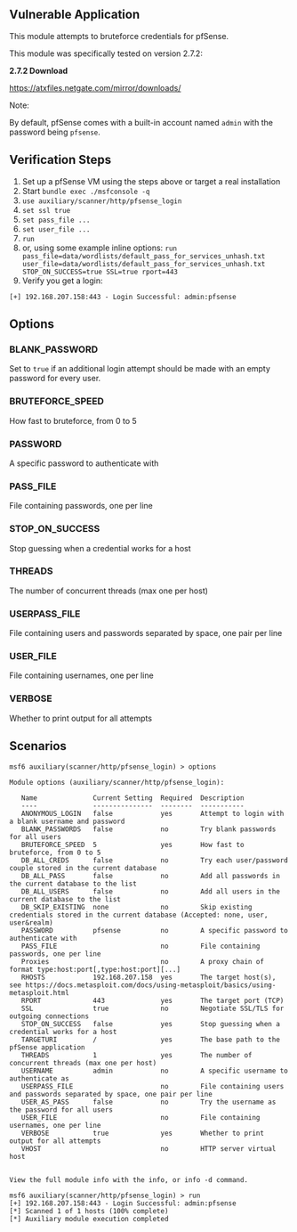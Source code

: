 ## Vulnerable Application

This module attempts to bruteforce credentials for pfSense.

This module was specifically tested on version 2.7.2:

**2.7.2 Download**

https://atxfiles.netgate.com/mirror/downloads/

Note:

By default, pfSense comes with a built-in account named ```admin``` with the password being ```pfsense```.

## Verification Steps

1. Set up a pfSense VM using the steps above or target a real installation
1. Start `bundle exec ./msfconsole -q`
1. `use auxiliary/scanner/http/pfsense_login`
1. `set ssl true`
1. `set pass_file ...`
1. `set user_file ...`
1. `run`
1. or, using some example inline options: `run pass_file=data/wordlists/default_pass_for_services_unhash.txt user_file=data/wordlists/default_pass_for_services_unhash.txt STOP_ON_SUCCESS=true SSL=true rport=443`
1. Verify you get a login:
```
[+] 192.168.207.158:443 - Login Successful: admin:pfsense
```

## Options

### BLANK_PASSWORD

Set to `true` if an additional login attempt should be made with an empty password for every user.

### BRUTEFORCE_SPEED

How fast to bruteforce, from 0 to 5

### PASSWORD

A specific password to authenticate with

### PASS_FILE

File containing passwords, one per line

### STOP_ON_SUCCESS

Stop guessing when a credential works for a host

### THREADS

The number of concurrent threads (max one per host)

### USERPASS_FILE

File containing users and passwords separated by space, one pair per line

### USER_FILE

File containing usernames, one per line

### VERBOSE

Whether to print output for all attempts

## Scenarios
```
msf6 auxiliary(scanner/http/pfsense_login) > options

Module options (auxiliary/scanner/http/pfsense_login):

   Name              Current Setting  Required  Description
   ----              ---------------  --------  -----------
   ANONYMOUS_LOGIN   false            yes       Attempt to login with a blank username and password
   BLANK_PASSWORDS   false            no        Try blank passwords for all users
   BRUTEFORCE_SPEED  5                yes       How fast to bruteforce, from 0 to 5
   DB_ALL_CREDS      false            no        Try each user/password couple stored in the current database
   DB_ALL_PASS       false            no        Add all passwords in the current database to the list
   DB_ALL_USERS      false            no        Add all users in the current database to the list
   DB_SKIP_EXISTING  none             no        Skip existing credentials stored in the current database (Accepted: none, user, user&realm)
   PASSWORD          pfsense          no        A specific password to authenticate with
   PASS_FILE                          no        File containing passwords, one per line
   Proxies                            no        A proxy chain of format type:host:port[,type:host:port][...]
   RHOSTS            192.168.207.158  yes       The target host(s), see https://docs.metasploit.com/docs/using-metasploit/basics/using-metasploit.html
   RPORT             443              yes       The target port (TCP)
   SSL               true             no        Negotiate SSL/TLS for outgoing connections
   STOP_ON_SUCCESS   false            yes       Stop guessing when a credential works for a host
   TARGETURI         /                yes       The base path to the pfSense application
   THREADS           1                yes       The number of concurrent threads (max one per host)
   USERNAME          admin            no        A specific username to authenticate as
   USERPASS_FILE                      no        File containing users and passwords separated by space, one pair per line
   USER_AS_PASS      false            no        Try the username as the password for all users
   USER_FILE                          no        File containing usernames, one per line
   VERBOSE           true             yes       Whether to print output for all attempts
   VHOST                              no        HTTP server virtual host


View the full module info with the info, or info -d command.

msf6 auxiliary(scanner/http/pfsense_login) > run
[+] 192.168.207.158:443 - Login Successful: admin:pfsense
[*] Scanned 1 of 1 hosts (100% complete)
[*] Auxiliary module execution completed
```
